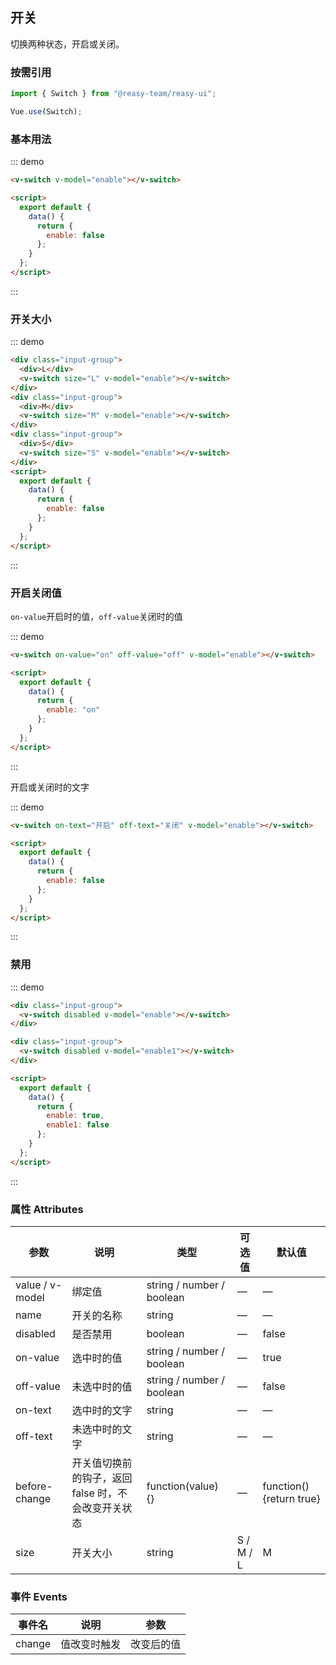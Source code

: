 ## 开关

切换两种状态，开启或关闭。
### 按需引用

```js
import { Switch } from "@reasy-team/reasy-ui";

Vue.use(Switch);
```

### 基本用法

::: demo

```html
<v-switch v-model="enable"></v-switch>

<script>
  export default {
    data() {
      return {
        enable: false
      };
    }
  };
</script>
```

:::

### 开关大小

::: demo

```html
<div class="input-group">
  <div>L</div>
  <v-switch size="L" v-model="enable"></v-switch>
</div>
<div class="input-group">
  <div>M</div>
  <v-switch size="M" v-model="enable"></v-switch>
</div>
<div class="input-group">
  <div>S</div>
  <v-switch size="S" v-model="enable"></v-switch>
</div>
<script>
  export default {
    data() {
      return {
        enable: false
      };
    }
  };
</script>
```

:::

### 开启关闭值

`on-value`开启时的值，`off-value`关闭时的值

::: demo

```html
<v-switch on-value="on" off-value="off" v-model="enable"></v-switch>

<script>
  export default {
    data() {
      return {
        enable: "on"
      };
    }
  };
</script>
```

:::

开启或关闭时的文字

::: demo

```html
<v-switch on-text="开启" off-text="关闭" v-model="enable"></v-switch>

<script>
  export default {
    data() {
      return {
        enable: false
      };
    }
  };
</script>
```

:::

### 禁用

::: demo

```html
<div class="input-group">
  <v-switch disabled v-model="enable"></v-switch>
</div>

<div class="input-group">
  <v-switch disabled v-model="enable1"></v-switch>
</div>

<script>
  export default {
    data() {
      return {
        enable: true,
        enable1: false
      };
    }
  };
</script>
```

:::

### 属性 Attributes

| 参数            | 说明                                                | 类型                      | 可选值    | 默认值                   |
| --------------- | --------------------------------------------------- | ------------------------- | --------- | ------------------------ |
| value / v-model | 绑定值                                              | string / number / boolean | —         | —                        |
| name            | 开关的名称                                          | string                    | —         | —                        |
| disabled        | 是否禁用                                            | boolean                   | —         | false                    |
| on-value        | 选中时的值                                          | string / number / boolean | —         | true                     |
| off-value       | 未选中时的值                                        | string / number / boolean | —         | false                    |
| on-text         | 选中时的文字                                        | string                    | —         | —                        |
| off-text        | 未选中时的文字                                      | string                    | —         | —                        |
| before-change   | 开关值切换前的钩子，返回 false 时，不会改变开关状态 | function(value) {}        | —         | function() {return true} |
| size            | 开关大小                                            | string                    | S / M / L | M                        |

### 事件 Events

| 事件名 | 说明         | 参数       |
| ------ | ------------ | ---------- |
| change | 值改变时触发 | 改变后的值 |
